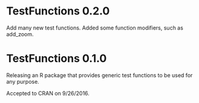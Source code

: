 # TestFunctions 0.2.0

Add many new test functions.
Added some function modifiers, such as add_zoom.


# TestFunctions 0.1.0

Releasing an R package that provides generic test functions
to be used for any purpose.

Accepted to CRAN on 9/26/2016.
